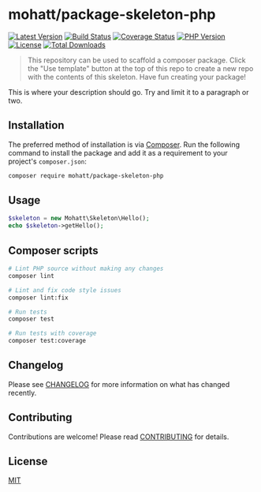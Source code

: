 # mohatt/package-skeleton-php

[![Latest Version][packagist-img]][packagist-url]
[![Build Status][ci-img]][ci-url]
[![Coverage Status][codecov-img]][codecov-url]
[![PHP Version][php-img]][php-url]
[![License][license-img]][license-url]
[![Total Downloads][downloads-img]][packagist-url]

 > This repository can be used to scaffold a composer package. Click the "Use template" button at the top of this repo to create a new repo with the contents of this skeleton. Have fun creating your package!

This is where your description should go. Try and limit it to a paragraph or two.

## Installation

The preferred method of installation is via [Composer](http://getcomposer.org/). Run the following
command to install the package and add it as a requirement to your project's
`composer.json`:

```bash
composer require mohatt/package-skeleton-php
```


## Usage

```php
$skeleton = new Mohatt\Skeleton\Hello();
echo $skeleton->getHello();
```

## Composer scripts

```bash
# Lint PHP source without making any changes
composer lint

# Lint and fix code style issues
composer lint:fix

# Run tests
composer test

# Run tests with coverage
composer test:coverage
```

## Changelog

Please see [CHANGELOG](CHANGELOG.md) for more information on what has changed recently.

## Contributing

Contributions are welcome! Please read [CONTRIBUTING](.github/CONTRIBUTING.md) for details.

## License

[MIT][license-url]


[packagist-url]: https://packagist.org/packages/mohatt/package-skeleton-php
[packagist-img]: https://img.shields.io/packagist/v/mohatt/package-skeleton-php.svg?logo=packagist&logoColor=white
[ci-url]: https://github.com/mohatt/package-skeleton-php/actions/workflows/main.yml
[ci-img]: https://img.shields.io/github/workflow/status/mohatt/package-skeleton-php/CI/master?logo=github
[codecov-url]: https://codecov.io/github/mohatt/package-skeleton-php
[codecov-img]: https://img.shields.io/codecov/c/github/mohatt/package-skeleton-php.svg?logo=codecov&logoColor=white
[downloads-img]: https://img.shields.io/packagist/dt/mohatt/package-skeleton-php.svg?logo=iCloud&logoColor=white
[php-url]: https://www.php.net
[php-img]: https://img.shields.io/packagist/php-v/mohatt/package-skeleton-php.svg?logo=php&logoColor=white
[license-url]: https://github.com/mohatt/package-skeleton-php/blob/master/LICENSE
[license-img]: https://img.shields.io/github/license/mohatt/package-skeleton-php.svg?logo=open%20source%20initiative&logoColor=white

